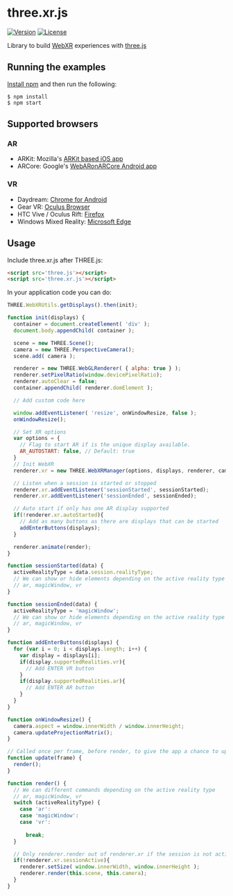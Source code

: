 # three.xr.js

[![Version](http://img.shields.io/npm/v/three.xr.js.svg?style=flat-square)](https://npmjs.org/package/three.xr.js)
[![License](http://img.shields.io/npm/l/three.xr.js.svg?style=flat-square)](https://npmjs.org/package/three.xr.js)

Library to build [WebXR](https://github.com/mozilla/webxr-api) experiences with [three.js](https://github.com/mrdoob/three.js)

## Running the examples
<a href="https://docs.npmjs.com/getting-started/installing-node">Install npm</a> and then run the following:

```
$ npm install
$ npm start
```

## Supported browsers

### AR

  - ARKit: Mozilla's [ARKit based iOS app](https://github.com/mozilla/webxr-ios)
  - ARCore: Google's [WebARonARCore Android app](https://github.com/google-ar/WebARonARCore)

### VR

  - Daydream: [Chrome for Android](https://webvr.rocks/chrome_for_android)
  - Gear VR: [Oculus Browser](https://webvr.rocks/oculus_browser)
  - HTC Vive / Oculus Rift: [Firefox](https://webvr.rocks/firefox)
  - Windows Mixed Reality: [Microsoft Edge](https://webvr.rocks/microsoft_edge)

## Usage

Include three.xr.js after THREE.js:
```html
<script src='three.js'></script>
<script src='three.xr.js'></script>
```

In your application code you can do:
```js
THREE.WebXRUtils.getDisplays().then(init);

function init(displays) {
  container = document.createElement( 'div' );
  document.body.appendChild( container );

  scene = new THREE.Scene();
  camera = new THREE.PerspectiveCamera();
  scene.add( camera );

  renderer = new THREE.WebGLRenderer( { alpha: true } );
  renderer.setPixelRatio(window.devicePixelRatio);
  renderer.autoClear = false;
  container.appendChild( renderer.domElement );

  // Add custom code here

  window.addEventListener( 'resize', onWindowResize, false );
  onWindowResize();

  // Set XR options
  var options = {
    // Flag to start AR if is the unique display available.
    AR_AUTOSTART: false, // Default: true
  }
  // Init WebXR
  renderer.xr = new THREE.WebXRManager(options, displays, renderer, camera, scene, update);

  // Listen when a session is started or stopped
  renderer.xr.addEventListener('sessionStarted', sessionStarted);
  renderer.xr.addEventListener('sessionEnded', sessionEnded);

  // Auto start if only has one AR display supported
  if(!renderer.xr.autoStarted){
    // Add as many buttons as there are displays that can be started
    addEnterButtons(displays);
  }

  renderer.animate(render);
}

function sessionStarted(data) {
  activeRealityType = data.session.realityType;
  // We can show or hide elements depending on the active reality type
  // ar, magicWindow, vr
}

function sessionEnded(data) {
  activeRealityType = 'magicWindow';
  // We can show or hide elements depending on the active reality type
  // ar, magicWindow, vr
}

function addEnterButtons(displays) {
  for (var i = 0; i < displays.length; i++) {
    var display = displays[i];
    if(display.supportedRealities.vr){
      // Add ENTER VR button
    }
    if(display.supportedRealities.ar){
      // Add ENTER AR button
    }
  }
}

function onWindowResize() {
  camera.aspect = window.innerWidth / window.innerHeight;
  camera.updateProjectionMatrix();
}

// Called once per frame, before render, to give the app a chance to update this.scene
function update(frame) {
  render();
}

function render() {
  // We can different commands depending on the active reality type
  // ar, magicWindow, vr
  switch (activeRealityType) {
    case 'ar':
    case 'magicWindow':
    case 'vr':
      
      break;
  } 

  // Only renderer.render out of renderer.xr if the session is not active
  if(!renderer.xr.sessionActive){
    renderer.setSize( window.innerWidth, window.innerHeight );
    renderer.render(this.scene, this.camera);
  }
}

```